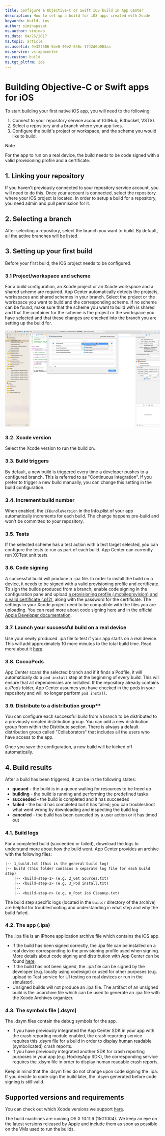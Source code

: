 ```yaml
---
title: Configure a Objective-C or Swift iOS build in App Center
description: How to set up a build for iOS apps created with Xcode
keywords: build, ios
author: siminapasat
ms.author: siminap
ms.date: 04/26/2017
ms.topic: article
ms.assetid: 9e32f306-5be6-40e2-846c-1742d6b083aa
ms.service: vs-appcenter
ms.custom: build
ms.tgt_pltfrm: ios
---
```


# Building Objective-C or Swift apps for iOS

To start building your first native iOS app, you will need to the following:
1. Connect to your repository service account (GitHub, Bitbucket, VSTS).
2. Select a repository and a branch where your app lives.
3. Configure the build's project or workspace, and the scheme you would like to build.

> [!NOTE]
> For the app to run on a real device, the build needs to be code signed with a valid provisioning profile and a certificate.

## 1. Linking your repository
If you haven't previously connected to your repository service account, you will need to do this. Once your account is connected, select the repository where your iOS project is located. In order to setup a build for a repository, you need admin and pull permission for it.

## 2. Selecting a branch
After selecting a repository, select the branch you want to build. By default, all the active branches will be listed.

## 3. Setting up your first build
Before your first build, the iOS project needs to be configured.

### 3.1 Project/workspace and scheme
For a build configuration, an Xcode project or an Xcode workspace and a shared scheme are required. App Center automatically detects the projects, workspaces and shared schemes in your branch. Select the project or the workspace you want to build and the corresponding scheme.
If no scheme can be found, make sure that the scheme you want to build with is shared and that the container for the scheme is the project or the workspace you have selected and that these changes are checked into the branch you are setting up the build for.

![Mark scheme as shared][xcode-share-scheme]

### 3.2. Xcode version
Select the Xcode version to run the build on.

### 3.3. Build triggers
By default, a new build is triggered every time a developer pushes to a configured branch. This is referred to as "Continuous Integration". If you prefer to trigger a new build manually, you can change this setting in the build configuration.

### 3.4. Increment build number
When enabled, the `CFBundleVersion` in the Info.plist of your app automatically increments for each build. The change happens pre-build and won't be committed to your repository.

### 3.5. Tests
If the selected scheme has a test action with a test target selected, you can configure the tests to run as part of each build. App Center can currently run XCTest unit tests.

### 3.6. Code signing
A successful build will produce a .ipa file. In order to install the build on a device, it needs to be signed with a valid provisioning profile and certificate. To sign the builds produced from a branch, enable code signing in the configuration pane and upload [a provisioning profile (.mobileprovision) and a valid certificate (.p12)](~/build/ios/uploading-signing-files.md), along with the password for the certificate. The settings in your Xcode project need to be compatible with the files you are uploading. You can read more about code signing [here](~/build/ios/code-signing.md) and in the [official Apple Developer documentation](https://developer.apple.com/support/code-signing/).

### 3.7. Launch your successful build on a real device
Use your newly produced .ipa file to test if your app starts on a real device. This will add approximately 10 more minutes to the total build time. Read more about it [here](~/build/build-test-integration.md).

### 3.8. CocoaPods
App Center scans the selected branch and if it finds a Podfile, it will automatically do a `pod install` step at the beginning of every build. This will ensure that all dependencies are installed. 
If the repository already contains a */Pods* folder, App Center assumes you have checked in the pods in your repository and will no longer perform `pod install`.

### 3.9. Distribute to a distribution group**
You can configure each successful build from a branch to be distributed to a previously created distribution group. You can add a new distribution group from within the Distribute section. There is always a default distribution group called "Collaborators" that includes all the users who have access to the app.

Once you save the configuration, a new build will be kicked off automatically.

## 4. Build results
After a build has been triggered, it can be in the following states:
* **queued** -  the build is in a queue waiting for resources to be freed up
* **building** - the build is running and performing the predefined tasks
* **succeeded** - the build is completed and it has succeeded
* **failed** - the build has completed but it has failed; you can troubleshoot what went wrong by downloading and inspecting the build log
* **canceled** - the build has been canceled by a user action or it has timed out

### 4.1. Build logs
For a completed build (succeeded or failed), download the logs to understand more about how the build went. App Center provides an archive with the following files:
```
|-- 1_build.txt (this is the general build log)
|-- build (this folder contains a separate log file for each build step)
    |-- <build-step-1> (e.g. 2_Get Sources.txt)
    |-- <build-step-2> (e.g. 3_Pod install.txt)
    |--
    |-- <build-step-n> (e.g. n_Post Job Cleanup.txt)
```

The build step specific logs (located in the `build/` directory of the archive) are helpful for troubleshooting and understanding in what step and why the build failed.

### 4.2. The app (.ipa)
The .ipa file is an iPhone application archive file which contains the iOS app.
* If the build has been signed correctly, the .ipa file can be installed on a real device corresponding to the provisioning profile used when signing. More details about code signing and distribution with App Center can be found [here](~/build/ios/code-signing.md).
* If the build has not been signed, the .ipa file can be signed by the developer (e.g. locally using codesign) or used for other purposes (e.g. upload to Test service for UI testing on real devices or run in the simulator).
* Unsigned builds will not produce an .ipa file. The artifact of an unsigned build is the .xcarchive file which can be used to generate an .ipa file with the Xcode Archives organizer.

### 4.3. The symbols file (.dsym)
The .dsym files contain the debug symbols for the app.
* If you have previously integrated the App Center SDK in your app with the crash reporting module enabled, the crash reporting service requires this .dsym file for a build in order to display human readable (symbolicated) crash reports.
* If you have previously integrated another SDK for crash reporting purposes in your app (e.g. HockeyApp SDK), the corresponding service requires the .dsym file in order to display human readable crash reports.

Keep in mind that the .dsym files do not change upon code signing the .ipa. If you decide to code sign the build later, the .dsym generated before code signing is still valid.

[xcode-share-scheme]: images/xcode-share-scheme.png "Marking a scheme as shared in Xcode"

## Supported versions and requirements
You can check out which Xcode versions we support [here](~/build/software.md#xcode).

The build machines are running OS X 10.11.6 (15G1004). We keep an eye on the latest versions released by Apple and include them as soon as possible on the VMs used to run the builds.
